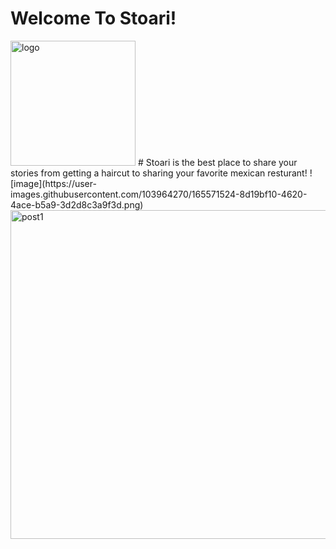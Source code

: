 # Welcome To Stoari!
<img src="https://user-images.githubusercontent.com/103964270/165569537-f38a089c-f427-45db-9a4c-7cef9e77bdc3.png" alt="logo" width="200"/>  
# Stoari is the best place to share your stories from getting a haircut to sharing your favorite mexican resturant!
![image](https://user-images.githubusercontent.com/103964270/165571524-8d19bf10-4620-4ace-b5a9-3d2d8c3a9f3d.png)
<img src="https://user-images.githubusercontent.com/103964270/165571524-8d19bf10-4620-4ace-b5a9-3d2d8c3a9f3d.png" alt="post1" width="526"/>  
